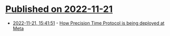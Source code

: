 # [Published on 2022-11-21](index.md)

* [2022-11-21, 15:41:51](https://news.ycombinator.com/item?id=33693779) - [How Precision Time Protocol is being deployed at Meta](https://engineering.fb.com/2022/11/21/production-engineering/precision-time-protocol-at-meta/)

